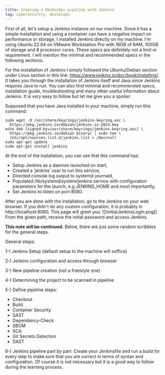 ```yaml
---
title: Creating a DevSecOps pipeline with Jenkins
tag: cybersecurity, devsecops
---
```


First of all, let's setup a Jenkins instance on our machine. Since it has a simple installation and using a container can have a negative impact on performance or storage, I installed Jenkins directly on my machine. I'm using Ubuntu 22.04 on VMware Workstation Pro with 16GB of RAM, 100GB of storage and 8 processor cores. These specs are definitely not a limit or requirement. I will mention the minimal and recommended specs in the following sections.

For the installation of Jenkins I simply followed the Ubuntu/Debian section under Linux section in this link: https://www.jenkins.io/doc/book/installing/. It takes you through the installation of Jenkins itself and Java since Jenkins requires Java to run. You can also find minimal and recommended specs, installation guide, troubleshooting and many other useful information about Jenkins. It is very easy to follow but let me give you a spoiler:


Supposed that you have Java installed in your machine, simply run this command:
```
sudo wget -O /usr/share/keyrings/jenkins-keyring.asc \
  https://pkg.jenkins.io/debian/jenkins.io-2023.key
echo deb [signed-by=/usr/share/keyrings/jenkins-keyring.asc] \
  https://pkg.jenkins.io/debian binary/ | sudo tee \
  /etc/apt/sources.list.d/jenkins.list > /dev/null
sudo apt-get update
sudo apt-get install jenkins
```
At the end of the installation, you can see that this command has:

- Setup Jenkins as a daemon launched on start,
- Created a ‘jenkins’ user to run this service,
- Directed console log output to systemd-journald,
- Populated /lib/systemd/system/jenkins.service with configuration parameters for the launch, e.g JENKINS_HOME and most importantly,
- Set Jenkins to listen on port 8080. 


After you are done with the installation, go to the Jenkins on your web browser. If you didn't do any custom configuration, it is probably in http://localhost:8080. This page will greet you:
![[initialJenkinsLogin.png]]
From the given path, receive the initial password and access Jenkins.



**This note will be continued.**
Below, there are just some random scribbles for the general steps.


General steps:

1-) Jenkins Setup (default setup to the machine will suffice)

2-) Jenkins configuration and access through browser

3-) New pipeline creation (not a freestyle one)

4-) Determining the project to be scanned in pipeline

5-) Define pipeline steps:
- Checkout 	
- Build 	
- Container Security 	
- SAST 	
- Dependency-Check 	
- SBOM 	
- SCA 	
- Git Secrets Detection 	
- DAST

6-) Jenkins pipeline part by part: Create your Jenkinsfile and run a build for every step to make sure that you are correct in terms of syntax and configuration. Of course it is not necessary but it is a good way to follow during the learning process.


